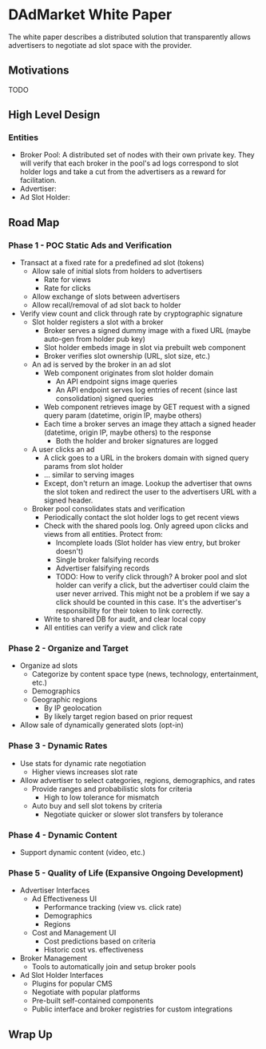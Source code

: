 # DAdMarket White Paper

The white paper describes a distributed solution that transparently allows advertisers to negotiate ad slot space with the provider.

## Motivations

TODO

## High Level Design

### Entities

- Broker Pool: A distributed set of nodes with their own private key. They will verify that each broker in the pool's ad logs correspond to slot holder logs and take a cut from the advertisers as a reward for facilitation.
- Advertiser:
- Ad Slot Holder:

## Road Map

### Phase 1 - POC Static Ads and Verification

- Transact at a fixed rate for a predefined ad slot (tokens)
  - Allow sale of initial slots from holders to advertisers
    - Rate for views
    - Rate for clicks
  - Allow exchange of slots between advertisers
  - Allow recall/removal of ad slot back to holder
- Verify view count and click through rate by cryptographic signature
  - Slot holder registers a slot with a broker
    - Broker serves a signed dummy image with a fixed URL (maybe auto-gen from holder pub key)
    - Slot holder embeds image in slot via prebuilt web component
    - Broker verifies slot ownership (URL, slot size, etc.)
  - An ad is served by the broker in an ad slot
    - Web component originates from slot holder domain
      - An API endpoint signs image queries
      - An API endpoint serves log entries of recent (since last consolidation) signed queries
    - Web component retrieves image by GET request with a signed query param (datetime, origin IP, maybe others)
    - Each time a broker serves an image they attach a signed header (datetime, origin IP, maybe others) to the response
      - Both the holder and broker signatures are logged
  - A user clicks an ad
    - A click goes to a URL in the brokers domain with signed query params from slot holder
    - ... similar to serving images
    - Except, don't return an image. Lookup the advertiser that owns the slot token and redirect the user to the advertisers URL with a signed header.
  - Broker pool consolidates stats and verification
    - Periodically contact the slot holder logs to get recent views
    - Check with the shared pools log. Only agreed upon clicks and views from all entities. Protect from:
      - Incomplete loads (Slot holder has view entry, but broker doesn't)
      - Single broker falsifying records
      - Advertiser falsifying records
      - TODO: How to verify click through? A broker pool and slot holder can verify a click, but the advertiser could claim the user never arrived. This might not be a problem if we say a click should be counted in this case. It's the advertiser's responsibility for their token to link correctly.
    - Write to shared DB for audit, and clear local copy
    - All entities can verify a view and click rate

### Phase 2 - Organize and Target

- Organize ad slots
  - Categorize by content space type (news, technology, entertainment, etc.)
  - Demographics
  - Geographic regions
    - By IP geolocation
    - By likely target region based on prior request
- Allow sale of dynamically generated slots (opt-in)

### Phase 3 - Dynamic Rates

- Use stats for dynamic rate negotiation
  - Higher views increases slot rate
- Allow advertiser to select categories, regions, demographics, and rates
  - Provide ranges and probabilistic slots for criteria
    - High to low tolerance for mismatch
  - Auto buy and sell slot tokens by criteria
    - Negotiate quicker or slower slot transfers by tolerance

### Phase 4 - Dynamic Content

- Support dynamic content (video, etc.)

### Phase 5 - Quality of Life (Expansive Ongoing Development)

- Advertiser Interfaces
  - Ad Effectiveness UI
    - Performance tracking (view vs. click rate)
    - Demographics
    - Regions
  - Cost and Management UI
    - Cost predictions based on criteria
    - Historic cost vs. effectiveness
- Broker Management
  - Tools to automatically join and setup broker pools
- Ad Slot Holder Interfaces
  - Plugins for popular CMS
  - Negotiate with popular platforms
  - Pre-built self-contained components
  - Public interface and broker registries for custom integrations

## Wrap Up
